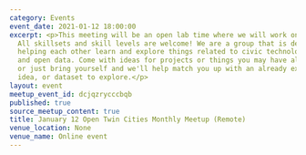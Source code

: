 ```yaml
---
category: Events
event_date: 2021-01-12 18:00:00
excerpt: <p>This meeting will be an open lab time where we will work on projects.
  All skillsets and skill levels are welcome! We are a group that is dedicated to
  helping each other learn and explore things related to civic technology, open government,
  and open data. Come with ideas for projects or things you may have already started,
  or just bring yourself and we'll help match you up with an already existing project,
  idea, or dataset to explore.</p>
layout: event
meetup_event_id: dcjqzrycccbqb
published: true
source_meetup_content: true
title: January 12 Open Twin Cities Monthly Meetup (Remote)
venue_location: None
venue_name: Online event
---
```

